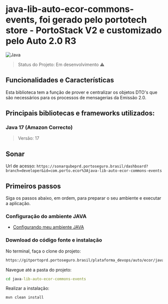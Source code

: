 # java-lib-auto-ecor-commons-events, foi gerado pelo portotech store - PortoStack V2 e customizado pelo Auto 2.0 R3

![Java](https://img.shields.io/badge/java-Amazon_Corretto_17-grey?flat&logo=openjdk&logoColor=white&labelColor=red)

> Status do Projeto: Em desenvolvimento :warning:
 
## Funcionalidades e Características

Esta biblioteca tem a função de prover e centralizar os objetos DTO's que são necessários para os processos de mensagerias da Emissão 2.0.


## Principais bibliotecas e frameworks utilizados:

### Java 17 (Amazon Correcto)

> Versão: 17


## Sonar

Url de acesso: `https://sonarqubeprd.portoseguro.brasil/dashboard?branch=developer&id=com.porto.ecor%3Ajava-lib-auto-ecor-commons-events`

## Primeiros passos

Siga os passos abaixo, em ordem, para preparar o seu ambiente e executar a aplicação.

### Configuração do ambiente JAVA

* [Configurando meu ambiente JAVA](https://portoseguro.atlassian.net/wiki/spaces/PARQ/pages/887881892/Java+-+Configura+o+de+ambiente)

### Download do código fonte e instalação

No terminal, faça o clone do projeto:

```cmd
https://gitportoprd.portoseguro.brasil/plataforma_devops/auto/ecor/java-lib-auto-ecor-commons-events.git
```

Navegue até a pasta do projeto:

```cmd
cd java-lib-auto-ecor-commons-events
```

Realizar a instalação:

```cmd
mvn clean install
```
